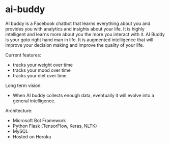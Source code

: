 # ai-buddy

AI buddy is a Facebook chatbot that learns everything about you and provides you with analytics and insights about your life.  It is highly intelligent and learns more about you the more you interact with it.  AI Buddy is your goto right hand man in life.  It is augmented intelligence that will improve your decision making and improve the quality of your life.    

Current features:
- tracks your weight over time
- tracks your mood over time
- tracks your diet over time

Long term vision:
- When AI buddy collects enough data, eventually it will evolve into a general intelligence.

Architecture:
- Microsoft Bot Framework
- Python Flask (TensorFlow, Keras, NLTK)
- MySQL
- Hosted on Heroku
